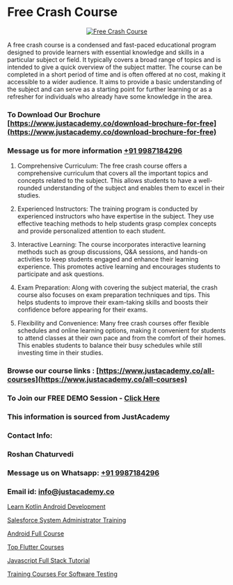# Free Crash Course

<p align="center">
  <a href="https://justacademy.co/course-detail/python-training">
    <img src="https://justacademy.co/storage2/course_image/1709713400_course_image.webp" alt="Free Crash Course">
  </a>
</p>


A free crash course is a condensed and fast-paced educational program designed to provide learners with essential knowledge and skills in a particular subject or field. It typically covers a broad range of topics and is intended to give a quick overview of the subject matter. The course can be completed in a short period of time and is often offered at no cost, making it accessible to a wider audience. It aims to provide a basic understanding of the subject and can serve as a starting point for further learning or as a refresher for individuals who already have some knowledge in the area. 
### To Download Our Brochure [https://www.justacademy.co/download-brochure-for-free](https://www.justacademy.co/download-brochure-for-free)
### Message us for more information [+91 9987184296](https://api.whatsapp.com/send?phone=919987184296)
1) Comprehensive Curriculum: The free crash course offers a comprehensive curriculum that covers all the important topics and concepts related to the subject. This allows students to have a well-rounded understanding of the subject and enables them to excel in their studies.

2) Experienced Instructors: The training program is conducted by experienced instructors who have expertise in the subject. They use effective teaching methods to help students grasp complex concepts and provide personalized attention to each student.

3) Interactive Learning: The course incorporates interactive learning methods such as group discussions, Q&A sessions, and hands-on activities to keep students engaged and enhance their learning experience. This promotes active learning and encourages students to participate and ask questions.

4) Exam Preparation: Along with covering the subject material, the crash course also focuses on exam preparation techniques and tips. This helps students to improve their exam-taking skills and boosts their confidence before appearing for their exams.

5) Flexibility and Convenience: Many free crash courses offer flexible schedules and online learning options, making it convenient for students to attend classes at their own pace and from the comfort of their homes. This enables students to balance their busy schedules while still investing time in their studies.

### Browse our course links : [https://www.justacademy.co/all-courses](https://www.justacademy.co/all-courses) 
### To Join our FREE DEMO Session - [Click Here](https://www.justacademy.co/register-for-course-demo)


### This information is sourced from JustAcademy
### Contact Info:
### Roshan Chaturvedi
### Message us on Whatsapp: [+91 9987184296](https://api.whatsapp.com/send?phone=919987184296)
### Email id: [info@justacademy.co](mailto:info@justacademy.co)
                
[Learn Kotlin Android Development](https://www.linkedin.com/pulse/learn-kotlin-android-development-justacademy-ahmedabad-jb9ec/)

[Salesforce System Administrator Training](https://www.linkedin.com/pulse/salesforce-system-administrator-training-justacademy-liverpool-3mv7f?trackingId=0jwr0MIX2HzV6Y590NS24Q%3D%3D&lipi=urn%3Ali%3Apage%3Ad_flagship3_company_admin%3B%2B7NXH4oxSQ2PhivsxtvsGw%3D%3D)

[Android Full Course](https://medium.com/@kumarishimmi99/android-full-course-465402dbf9da)

[Top Flutter Courses](https://medium.com/@akanshapatil/top-flutter-courses-22ca3ff4bc2c)

[Javascript Full Stack Tutorial](https://justacademyin.github.io/Articles/Javascript-Full-Stack-Tutorial)

[Training Courses For Software Testing](https://justacademyin.github.io/justacademy/training-courses-for-software-testing)

